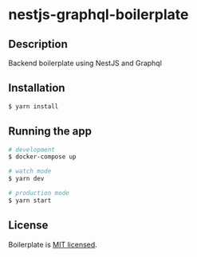 # nestjs-graphql-boilerplate
## Description

Backend boilerplate using NestJS and Graphql

## Installation

```bash
$ yarn install
```

## Running the app

```bash
# development
$ docker-compose up

# watch mode
$ yarn dev

# production mode
$ yarn start
```

## License

Boilerplate is [MIT licensed](LICENSE).
